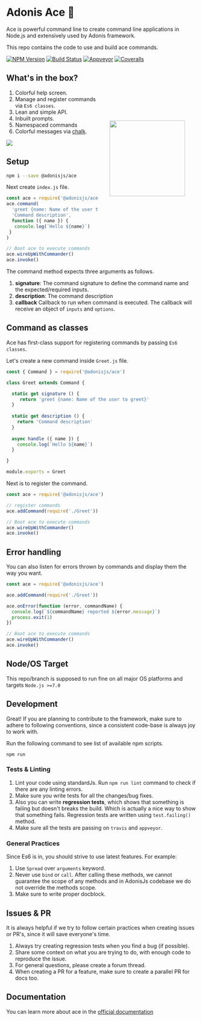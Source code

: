 # Adonis Ace :triangular_ruler:

Ace is powerful command line to create command line applications in Node.js and extensively used by Adonis framework.

This repo contains the code to use and build ace commands.

[![NPM Version][npm-image]][npm-url]
[![Build Status][travis-image]][travis-url]
[![Appveyor][appveyor-image]][appveyor-url]
[![Coveralls][coveralls-image]][coveralls-url]

<img src="http://res.cloudinary.com/adonisjs/image/upload/q_100/v1497112678/adonis-purple_pzkmzt.svg" width="200px" align="right" hspace="30px" vspace="140px">

## What's in the box?

1. Colorful help screen.
2. Manage and register commands via `Es6 classes`.
3. Lean and simple API.
4. Inbuilt prompts.
5. Namespaced commands
6. Colorful messages via [chalk](https://npmjs.org/package/chalk).


![](http://res.cloudinary.com/adonisjs/image/upload/q_100/v1501173605/adonis-cli-help_qiqdsq.png)

## Setup

```bash
npm i --save @adonisjs/ace
```

Next create `index.js` file.

```js
const ace = require('@adonisjs/ace')
ace.command(
  'greet {name: Name of the user to greet}',
  'Command description',
  function ({ name }) {
   console.log(`Hello ${name}`)
 }
)

// Boot ace to execute commands
ace.wireUpWithCommander()
ace.invoke()
```

The command method expects three arguments as follows.

1. **signature**: The command signature to define the command name and the expected/required inputs.
2. **description**: The command description
3. **callback** Callback to run when command is executed. The callback will receive an object of `inputs` and `options`.

## Command as classes

Ace has first-class support for registering commands by passing `Es6 classes`.

Let's create a new command inside `Greet.js` file.

```js
const { Command } = require('@adonisjs/ace')

class Greet extends Command {

  static get signature () {
     return 'greet {name: Name of the user to greet}'
  }
  
  static get description () {
    return 'Command description'
  }
  
  async handle ({ name }) {
    console.log(`Hello ${name}`)
  }

}

module.exports = Greet 
```

Next is to register the command.

```js
const ace = require('@adonisjs/ace')

// register commands
ace.addCommand(require('./Greet'))

// Boot ace to execute commands
ace.wireUpWithCommander()
ace.invoke()
```

## Error handling
You can also listen for errors thrown by commands and display them the way you want.

```js
const ace = require('@adonisjs/ace')

ace.addCommand(require('./Greet'))

ace.onError(function (error, commandName) {
  console.log(`${commandName} reported ${error.message}`)
  process.exit(1)
})

// Boot ace to execute commands
ace.wireUpWithCommander()
ace.invoke()
```

## Node/OS Target

This repo/branch is supposed to run fine on all major OS platforms and targets `Node.js >=7.0`

## Development

Great! If you are planning to contribute to the framework, make sure to adhere to following conventions, since a consistent code-base is always joy to work with.

Run the following command to see list of available npm scripts.

```
npm run
```

### Tests & Linting

1. Lint your code using standardJs. Run `npm run lint` command to check if there are any linting errors.
2. Make sure you write tests for all the changes/bug fixes.
3. Also you can write **regression tests**, which shows that something is failing but doesn't breaks the build. Which is actually a nice way to show that something fails. Regression tests are written using `test.failing()` method.
4. Make sure all the tests are passing on `travis` and `appveyor`.

### General Practices

Since Es6 is in, you should strive to use latest features. For example:

1. Use `Spread` over `arguments` keyword.
2. Never use `bind` or `call`. After calling these methods, we cannot guarantee the scope of any methods and in AdonisJs codebase we do not override the methods scope.
3. Make sure to write proper docblock.

## Issues & PR

It is always helpful if we try to follow certain practices when creating issues or PR's, since it will save everyone's time.

1. Always try creating regression tests when you find a bug (if possible).
2. Share some context on what you are trying to do, with enough code to reproduce the issue.
3. For general questions, please create a forum thread.
4. When creating a PR for a feature, make sure to create a parallel PR for docs too.

## Documentation
You can learn more about ace in the [official documentation](http://adonisjs.com/ace)

[appveyor-image]: https://img.shields.io/appveyor/ci/thetutlage/ace/master.svg?style=flat-square

[appveyor-url]: https://ci.appveyor.com/project/thetutlage/ace

[npm-image]: https://img.shields.io/npm/v/@adonisjs/ace.svg?style=flat-square
[npm-url]: https://npmjs.org/package/@adonisjs/ace

[travis-image]: https://img.shields.io/travis/adonisjs/ace/master.svg?style=flat-square
[travis-url]: https://travis-ci.org/adonisjs/ace

[coveralls-image]: https://img.shields.io/coveralls/adonisjs/ace/develop.svg?style=flat-square

[coveralls-url]: https://coveralls.io/github/adonisjs/ace
